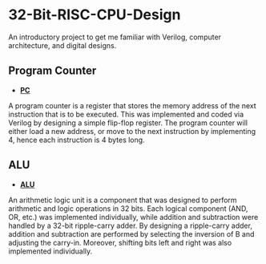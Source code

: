 # 32-Bit-RISC-CPU-Design

An introductory project to get me familiar with Verilog, computer architecture, and digital designs. 

## Program Counter

* [**PC**](https://github.com/johnsonnguyenn/32-Bit-RISC-CPU-Design/tree/main/Register)

A program counter is a register that stores the memory address of the next instruction that is to be executed. This was implemented and coded via Verilog by designing a simple flip-flop register.
The program counter will either load a new address, or move to the next instruction by implementing 4, hence each instruction is 4 bytes long. 

## ALU 

* [**ALU**](https://github.com/johnsonnguyenn/32-Bit-RISC-CPU-Design/tree/main/ALU)

An arithmetic logic unit is a component that was designed to perform arithmetic and logic operations in 32 bits. Each logical component (AND, OR, etc.) was implemented individually, while addition and subtraction were handled by a 32-bit ripple-carry adder. 
By designing a ripple-carry adder, addition and subtraction are performed by selecting the inversion of B and adjusting the carry-in. Moreover, shifting bits left and right was also implemented individually. 
